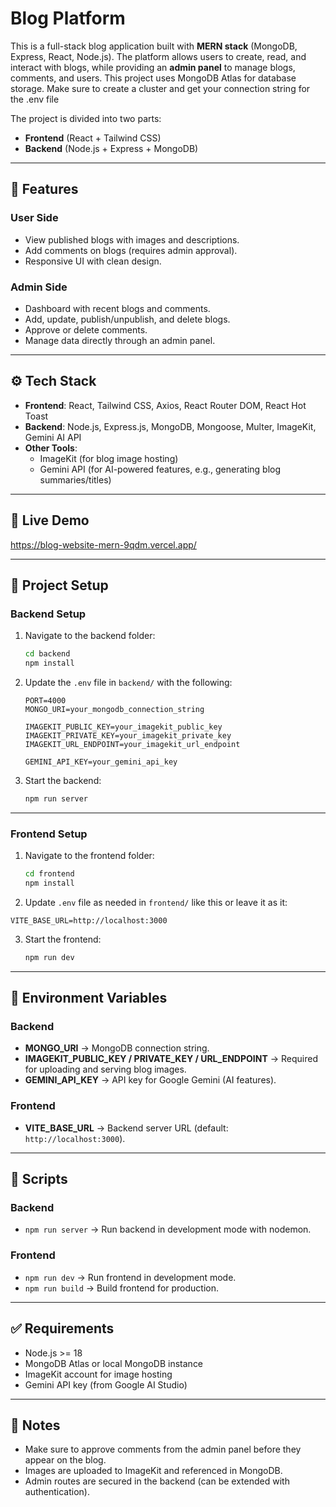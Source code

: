 # Blog Platform  

This is a full-stack blog application built with **MERN stack** (MongoDB, Express, React, Node.js). The platform allows users to create, read, and interact with blogs, while providing an **admin panel** to manage blogs, comments, and users.
This project uses MongoDB Atlas for database storage. Make sure to create a cluster and get your connection string for the .env file

The project is divided into two parts:  
- **Frontend** (React + Tailwind CSS)  
- **Backend** (Node.js + Express + MongoDB)  

---

## 🚀 Features  

### User Side  
- View published blogs with images and descriptions.  
- Add comments on blogs (requires admin approval).  
- Responsive UI with clean design.  

### Admin Side  
- Dashboard with recent blogs and comments.  
- Add, update, publish/unpublish, and delete blogs.  
- Approve or delete comments.  
- Manage data directly through an admin panel.  

---

## ⚙️ Tech Stack  

- **Frontend**: React, Tailwind CSS, Axios, React Router DOM, React Hot Toast  
- **Backend**: Node.js, Express.js, MongoDB, Mongoose, Multer, ImageKit, Gemini AI API  
- **Other Tools**:  
  - ImageKit (for blog image hosting)  
  - Gemini API (for AI-powered features, e.g., generating blog summaries/titles)  

---

## **🚀 Live Demo**

https://blog-website-mern-9qdm.vercel.app/

---

## 📂 Project Setup  

### Backend Setup  
1. Navigate to the backend folder:  
   ```bash
   cd backend
   npm install
   ```  

2. Update the `.env` file in `backend/` with the following:  
   ```env
   PORT=4000
   MONGO_URI=your_mongodb_connection_string

   IMAGEKIT_PUBLIC_KEY=your_imagekit_public_key
   IMAGEKIT_PRIVATE_KEY=your_imagekit_private_key
   IMAGEKIT_URL_ENDPOINT=your_imagekit_url_endpoint

   GEMINI_API_KEY=your_gemini_api_key
   ```  

3. Start the backend:  
   ```bash
   npm run server
   ```  

---

### Frontend Setup  
1. Navigate to the frontend folder:  
   ```bash
   cd frontend
   npm install
   ```  

2.  Update `.env` file as needed in `frontend/` like this or leave it as it:  
   ```env
   VITE_BASE_URL=http://localhost:3000
   ```  

3. Start the frontend:  
   ```bash
   npm run dev
   ```  

---

## 🔑 Environment Variables  

### Backend  
- **MONGO_URI** → MongoDB connection string.  
- **IMAGEKIT_PUBLIC_KEY / PRIVATE_KEY / URL_ENDPOINT** → Required for uploading and serving blog images.  
- **GEMINI_API_KEY** → API key for Google Gemini (AI features).  

### Frontend  
- **VITE_BASE_URL** → Backend server URL (default: `http://localhost:3000`).  

---

## 📜 Scripts  

### Backend  
- `npm run server` → Run backend in development mode with nodemon.  

### Frontend  
- `npm run dev` → Run frontend in development mode.  
- `npm run build` → Build frontend for production.  

---

## ✅ Requirements  

- Node.js >= 18  
- MongoDB Atlas or local MongoDB instance  
- ImageKit account for image hosting  
- Gemini API key (from Google AI Studio)  

---

## 📌 Notes  

- Make sure to approve comments from the admin panel before they appear on the blog.  
- Images are uploaded to ImageKit and referenced in MongoDB.  
- Admin routes are secured in the backend (can be extended with authentication).
